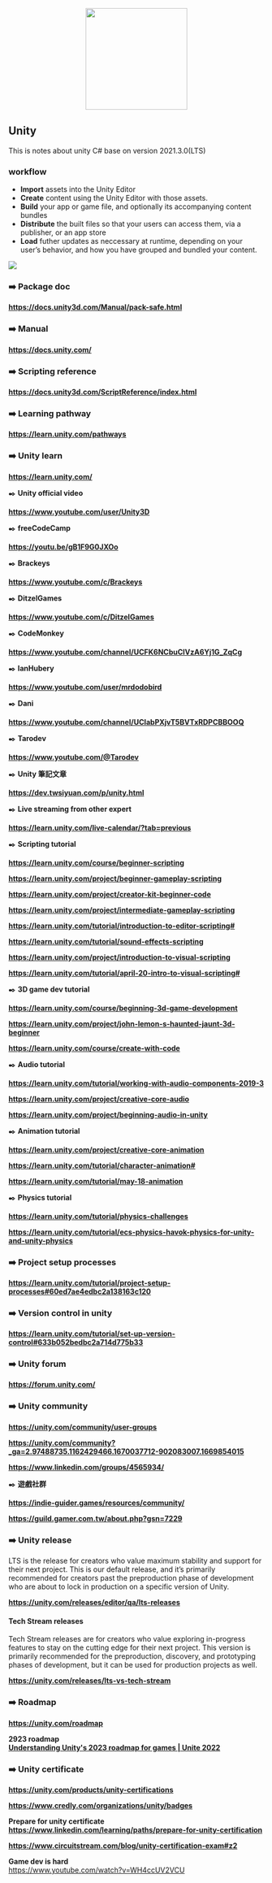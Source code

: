 <p align="center">
<img src="img/Unity-Logo.png" height="200px">
</p>

## Unity
This is notes about unity C# base on version 2021.3.0(LTS)


### workflow
- **Import** assets into the Unity Editor
- **Create** content using the Unity Editor with those assets.
- **Build** your app or game file, and optionally its accompanying content bundles
- **Distribute** the built files so that your users can access them, via a publisher, or an app store
- **Load** futher updates as neccessary at runtime, depending on your user’s behavior, and how you have grouped and bundled your content.

<img src="img/AssetWorkflowOverview.png">

### ➡️ Package doc
**https://docs.unity3d.com/Manual/pack-safe.html**

### ➡️ Manual
**https://docs.unity.com/**

### ➡️ Scripting reference
**https://docs.unity3d.com/ScriptReference/index.html**

### ➡️ Learning pathway
**https://learn.unity.com/pathways**

### ➡️ Unity learn
**https://learn.unity.com/**

✒️ **Unity official video**

**https://www.youtube.com/user/Unity3D**

✒️ **freeCodeCamp**

**https://youtu.be/gB1F9G0JXOo**

✒️ **Brackeys**

**https://www.youtube.com/c/Brackeys**

✒️ **DitzelGames**

**https://www.youtube.com/c/DitzelGames**

✒️ **CodeMonkey**

**https://www.youtube.com/channel/UCFK6NCbuCIVzA6Yj1G_ZqCg**

✒️ **lanHubery**

**https://www.youtube.com/user/mrdodobird**

✒️ **Dani**

**https://www.youtube.com/channel/UCIabPXjvT5BVTxRDPCBBOOQ**

✒️ **Tarodev**

**https://www.youtube.com/@Tarodev**

✒️ **Unity 筆記文章**

**https://dev.twsiyuan.com/p/unity.html**

✒️ **Live streaming from other expert**

**https://learn.unity.com/live-calendar/?tab=previous**

✒️ **Scripting tutorial**

**https://learn.unity.com/course/beginner-scripting**

**https://learn.unity.com/project/beginner-gameplay-scripting**

**https://learn.unity.com/project/creator-kit-beginner-code**

**https://learn.unity.com/project/intermediate-gameplay-scripting**

**https://learn.unity.com/tutorial/introduction-to-editor-scripting#**

**https://learn.unity.com/tutorial/sound-effects-scripting**

**https://learn.unity.com/project/introduction-to-visual-scripting**

**https://learn.unity.com/tutorial/april-20-intro-to-visual-scripting#**

✒️ **3D game dev tutorial**

**https://learn.unity.com/course/beginning-3d-game-development**

**https://learn.unity.com/project/john-lemon-s-haunted-jaunt-3d-beginner**

**https://learn.unity.com/course/create-with-code**

✒️ **Audio tutorial**

**https://learn.unity.com/tutorial/working-with-audio-components-2019-3**

**https://learn.unity.com/project/creative-core-audio**

**https://learn.unity.com/project/beginning-audio-in-unity**

✒️ **Animation tutorial**

**https://learn.unity.com/project/creative-core-animation**

**https://learn.unity.com/tutorial/character-animation#**

**https://learn.unity.com/tutorial/may-18-animation**

✒️ **Physics tutorial**

**https://learn.unity.com/tutorial/physics-challenges**

**https://learn.unity.com/tutorial/ecs-physics-havok-physics-for-unity-and-unity-physics**


### ➡️ Project setup processes
**https://learn.unity.com/tutorial/project-setup-processes#60ed7ae4edbc2a138163c120**

### ➡️ Version control in unity
**https://learn.unity.com/tutorial/set-up-version-control#633b052bedbc2a714d775b33**

### ➡️ Unity forum
**https://forum.unity.com/**

### ➡️ Unity community
**https://unity.com/community/user-groups**

**https://unity.com/community?_ga=2.97488735.1162429466.1670037712-902083007.1669854015**

**https://www.linkedin.com/groups/4565934/**


✒️ **遊戲社群**

**https://indie-guider.games/resources/community/**

**https://guild.gamer.com.tw/about.php?gsn=7229**

### ➡️ Unity release
LTS is the release for creators who value maximum stability and support for their next project. This is our default release, and it’s primarily recommended for creators past the preproduction phase of development who are about to lock in production on a specific version of Unity.

**https://unity.com/releases/editor/qa/lts-releases**

#### Tech Stream releases
Tech Stream releases are for creators who value exploring in-progress features to stay on the cutting edge for their next project. This version is primarily recommended for the preproduction, discovery, and prototyping phases of development, but it can be used for production projects as well.

**https://unity.com/releases/lts-vs-tech-stream**

### ➡️ Roadmap
**https://unity.com/roadmap**

**2923 roadmap** \
**[Understanding Unity's 2023 roadmap for games | Unite 2022](https://youtu.be/a4spnCpE0RE)**

### ➡️ Unity certificate
**https://unity.com/products/unity-certifications**

**https://www.credly.com/organizations/unity/badges**

**Prepare for unity certificate** \
**https://www.linkedin.com/learning/paths/prepare-for-unity-certification**

**https://www.circuitstream.com/blog/unity-certification-exam#z2**


**Game dev is hard** \
https://www.youtube.com/watch?v=WH4ccUV2VCU

